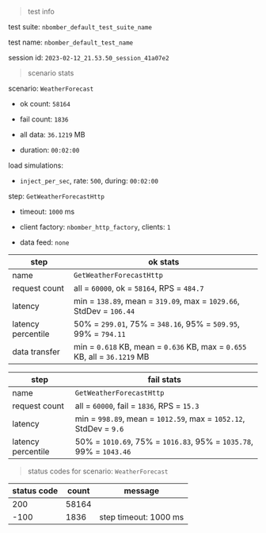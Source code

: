 > test info

test suite: `nbomber_default_test_suite_name`

test name: `nbomber_default_test_name`

session id: `2023-02-12_21.53.50_session_41a07e2`

> scenario stats

scenario: `WeatherForecast`

  - ok count: `58164`

  - fail count: `1836`

  - all data: `36.1219` MB

  - duration: `00:02:00`

load simulations:

  - `inject_per_sec`, rate: `500`, during: `00:02:00`

step: `GetWeatherForecastHttp`

  - timeout: `1000` ms

  - client factory: `nbomber_http_factory`, clients: `1`

  - data feed: `none`

|step|ok stats|
|---|---|
|name|`GetWeatherForecastHttp`|
|request count|all = `60000`, ok = `58164`, RPS = `484.7`|
|latency|min = `138.89`, mean = `319.09`, max = `1029.66`, StdDev = `106.44`|
|latency percentile|50% = `299.01`, 75% = `348.16`, 95% = `509.95`, 99% = `794.11`|
|data transfer|min = `0.618` KB, mean = `0.636` KB, max = `0.655` KB, all = `36.1219` MB|


|step|fail stats|
|---|---|
|name|`GetWeatherForecastHttp`|
|request count|all = `60000`, fail = `1836`, RPS = `15.3`|
|latency|min = `998.89`, mean = `1012.59`, max = `1052.12`, StdDev = `9.6`|
|latency percentile|50% = `1010.69`, 75% = `1016.83`, 95% = `1035.78`, 99% = `1043.46`|


> status codes for scenario: `WeatherForecast`

|status code|count|message|
|---|---|---|
|200|58164||
|-100|1836|step timeout: 1000 ms|



